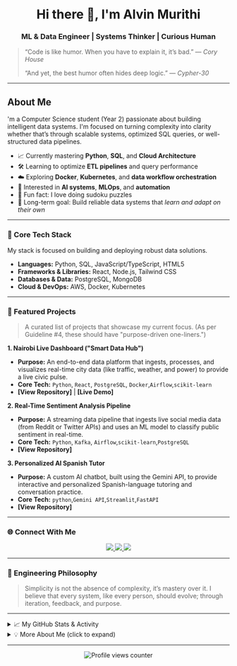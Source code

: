 <h1 align="center">Hi there 👋, I'm Alvin Murithi</h1>
<h3 align="center">ML & Data Engineer | Systems Thinker | Curious Human</h3>

> “Code is like humor. When you have to explain it, it’s bad.” — *Cory House*
> 
> “And yet, the best humor often hides deep logic.” — *Cypher-30*

---

## About Me

'm a Computer Science student (Year 2) passionate about building intelligent data systems. I'm focused on turning complexity into clarity whether that’s through scalable systems, optimized SQL queries, or well-structured data pipelines.

- 📈 Currently mastering **Python**, **SQL**, and **Cloud Architecture**
- 🛠️ Learning to optimize **ETL pipelines** and query performance
- ☁️ Exploring **Docker**, **Kubernetes**, and **data workflow orchestration**
- 🤖 Interested in **AI systems**, **MLOps**, and **automation**
- 🧩 Fun fact: I love doing sudoku puzzles
- 🎯 Long-term goal: Build reliable data systems that *learn and adapt on their own*

---

### 🧰 Core Tech Stack

My stack is focused on building and deploying robust data solutions.

* **Languages:** Python, SQL, JavaScript/TypeScript, HTML5
* **Frameworks & Libraries:** React, Node.js, Tailwind CSS
* **Databases & Data:** PostgreSQL, MongoDB
* **Cloud & DevOps:** AWS, Docker, Kubernetes

---

### 🚀 Featured Projects

> A curated list of projects that showcase my current focus. (As per Guideline #4, these should have "purpose-driven one-liners.")

**1. Nairobi Live Dashboard ("Smart Data Hub")**
* **Purpose:** An end-to-end data platform that ingests, processes, and visualizes real-time city data (like traffic, weather, and power) to provide a live civic pulse.
* **Core Tech:** `Python`, `React`, `PostgreSQL`, `Docker`,`Airflow`,`scikit-learn`
* **[View Repository]** | **[Live Demo]**

**2. Real-Time Sentiment Analysis Pipeline**
* **Purpose:** A streaming data pipeline that ingests live social media data (from Reddit or Twitter APIs) and uses an ML model to classify public sentiment in real-time.
* **Core Tech:** `Python`, `Kafka`, `Airflow`,`scikit-learn`,`PostgreSQL`
* **[View Repository]**

**3. Personalized AI Spanish Tutor**
* **Purpose:** A custom AI chatbot, built using the Gemini API, to provide interactive and personalized Spanish-language tutoring and conversation practice.
* **Core Tech:** `python`,`Gemini API`,`Streamlit`,`FastAPI`
* **[View Repository]**

---

### 🌐 Connect With Me

<p align="center">
  <a href="mailto:ialvinmurithi@gmail.com">
    <img src="https://img.shields.io/badge/Email-D14836?style=for-the-badge&logo=gmail&logoColor=white" />
  </a>
  <a href="https://www.linkedin.com/in/alvin-murithi-0a0196328?utm_source=share&utm_campaign=share_via&utm_content=profile&utm_medium=ios_app">
    <img src="https://img.shields.io/badge/LinkedIn-0A66C2?style=for-the-badge&logo=linkedin&logoColor=white" />
  </a>
  <a href="https://github.com/cypher-30">
    <img src="https://img.shields.io/badge/GitHub-181717?style=for-the-badge&logo=github&logoColor=white" />
  </a>
</p>

---

### 🌌 Engineering Philosophy

> Simplicity is not the absence of complexity, it’s mastery over it.
> I believe that every system, like every person, should evolve; through iteration, feedback, and purpose.

---

<details>
<summary>📈 My GitHub Stats & Activity</summary>
<br/>
<p align="center">
  <img src="https://github-readme-stats.vercel.app/api?username=cypher-30&show_icons=true&theme=nord&hide_border=true&count_private=true" alt="GitHub Stats" />
  <img src="https://github-readme-streak-stats.herokuapp.com?user=cypher-30&theme=nord&hide_border=true&date_format=M%20j%5B,%20Y%5D" alt="GitHub Streak" />
</p>

<p align="center">
  <img src="https://github-readme-stats.vercel.app/api/top-langs/?username=cypher-30&layout=compact&langs_count=6&theme=nord&hide_border=true" alt="Top Languages" />
</p>
</details>

<details>
<summary>💡 More About Me (click to expand)</summary>
<br/>
  
-  I approach problems like puzzles: break them down, find patterns, build back stronger.
-  I love ambient and instrumental music while coding; it helps me enter a flow state.
-  Vision: To engineer data systems that think before they break. 
-  Motto: *“If code is language, then debugging is philosophy.”*
  
</details>

---

<p align="center">
  <img src="https://komarev.com/ghpvc/?username=cypher-30&color=blue" alt="Profile views counter" />
</p>
